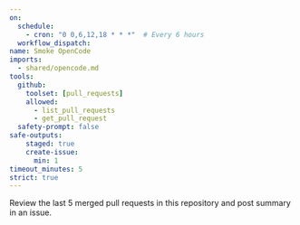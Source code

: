 ```yaml
---
on: 
  schedule:
    - cron: "0 0,6,12,18 * * *"  # Every 6 hours
  workflow_dispatch:
name: Smoke OpenCode
imports:
  - shared/opencode.md
tools:
  github:
    toolset: [pull_requests]
    allowed:
      - list_pull_requests
      - get_pull_request
  safety-prompt: false
safe-outputs:
    staged: true
    create-issue:
      min: 1
timeout_minutes: 5
strict: true
---
```


Review the last 5 merged pull requests in this repository and post summary in an issue.
